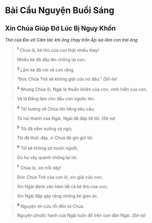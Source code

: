 # Bài Cầu Nguyện Buổi Sáng

## Xin Chúa Giúp Ðỡ Lúc Bị Nguy Khốn
*Thơ của Ða-vít Cảm tác khi ông chạy trốn Áp-sa-lôm con trai ông*

> <sup><b>1</b></sup> Chúa ôi, kẻ thù của con thật nhiều thay!
> 
> Nhiều kẻ đã dấy lên chống lại con.
> 
> <sup><b>2</b></sup> Lắm kẻ đã nói về con rằng,
> 
> “Ðức Chúa Trời sẽ không giải cứu nó đâu.” *(Sê-la)*
>


> <sup><b>3</b></sup> Nhưng Chúa ôi, Ngài là thuẫn khiên của con, vinh hiển của con,
> 
> Và là Ðấng làm cho đầu con ngước lên.
>


> <sup><b>4</b></sup> Tôi hướng về Chúa lớn tiếng kêu cầu;
> 
> Từ núi thánh của Ngài, Ngài đã đáp lời tôi. *(Sê-la)*
> 
> <sup><b>5</b></sup> Tôi đã nằm xuống và ngủ;
> 
> Tôi đã thức dậy, vì Chúa đã gìn giữ tôi.
> 
> <sup><b>6</b></sup> Tôi sẽ không sợ muôn người,
> 
> Dù họ vây quanh chống lại tôi.
> 
> <sup><b>7</b></sup> Chúa ôi, xin trỗi dậy!
> 
> Ðức Chúa Trời của con ôi, xin giải cứu con;
> 
> Xin Ngài đánh vào hàm tất cả kẻ thù của con;
> 
> Xin Ngài đập gãy răng những kẻ gian ác.
>


> <sup><b>8</b></sup> Nguyện ơn cứu rỗi đến từ Chúa.
> 
> Nguyện phước hạnh của Ngài tuôn đổ trên con dân Ngài. *(Sê-la)*
>